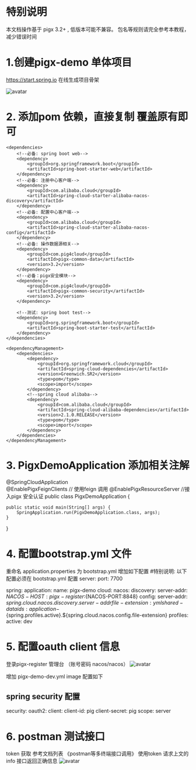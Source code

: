 # 特别说明
本文档操作基于 pigx 3.2+ , 低版本可能不兼容。
包名等规则请完全参考本教程，减少错误时间
# 1.创建pigx-demo 单体项目
https://start.spring.io 在线生成项目骨架

![avatar](http://oss.pig4cloud.com/20190813095524_M0YXJ9_Screenshot.jpeg)





# 2. 添加pom 依赖，直接复制 覆盖原有即可
    <dependencies>
        <!--必备: spring boot web-->
        <dependency>
            <groupId>org.springframework.boot</groupId>
            <artifactId>spring-boot-starter-web</artifactId>
        </dependency>
        <!--必备: 注册中心客户端-->
        <dependency>
            <groupId>com.alibaba.cloud</groupId>
            <artifactId>spring-cloud-starter-alibaba-nacos-discovery</artifactId>
        </dependency>
        <!--必备: 配置中心客户端-->
        <dependency>
            <groupId>com.alibaba.cloud</groupId>
            <artifactId>spring-cloud-starter-alibaba-nacos-config</artifactId>
        </dependency>
        <!--必备: 操作数据源相关-->
        <dependency>
            <groupId>com.pig4cloud</groupId>
            <artifactId>pigx-common-data</artifactId>
            <version>3.2</version>
        </dependency>
        <!--必备：pigx安全模块-->
        <dependency>
            <groupId>com.pig4cloud</groupId>
            <artifactId>pigx-common-security</artifactId>
            <version>3.2</version>
        </dependency>

        <!--测试: spring boot test-->
        <dependency>
            <groupId>org.springframework.boot</groupId>
            <artifactId>spring-boot-starter-test</artifactId>
        </dependency>
    </dependencies>

    <dependencyManagement>
        <dependencies>
            <dependency>
                <groupId>org.springframework.cloud</groupId>
                <artifactId>spring-cloud-dependencies</artifactId>
                <version>Greenwich.SR2</version>
                <type>pom</type>
                <scope>import</scope>
            </dependency>
            <!--spring cloud alibaba-->
            <dependency>
                <groupId>com.alibaba.cloud</groupId>
                <artifactId>spring-cloud-alibaba-dependencies</artifactId>
                <version>2.1.0.RELEASE</version>
                <type>pom</type>
                <scope>import</scope>
            </dependency>
        </dependencies>
    </dependencyManagement>
# 3. PigxDemoApplication 添加相关注解
@SpringCloudApplication   
@EnablePigxFeignClients   // 使用feign 调用
@EnablePigxResourceServer //接入pigx 安全认证
public class PigxDemoApplication {

	public static void main(String[] args) {
		SpringApplication.run(PigxDemoApplication.class, args);
	}

}
# 4. 配置bootstrap.yml 文件
重命名 application.properties 为 bootstrap.yml
增加如下配置
#特别说明: 以下配置必须在 bootstrap.yml 配置
server:
  port: 7700

spring:
  application:
    name: pigx-demo
  cloud:
    nacos:
      discovery:
        server-addr: ${NACOS-HOST:pigx-register}:${NACOS-PORT:8848}
      config:
        server-addr: ${spring.cloud.nacos.discovery.server-addr}
        file-extension: yml
        shared-dataids: application-${spring.profiles.active}.${spring.cloud.nacos.config.file-extension}
  profiles:
    active: dev
# 5. 配置oauth client 信息
登录pigx-register 管理台 （账号密码 nacos/nacos） 
![avatar](http://oss.pig4cloud.com/20190813102559_PnKYIN_Screenshot.jpeg)


增加 pigx-demo-dev.yml image
配置如下
## spring security 配置
security:
  oauth2:
    client:
      client-id: pig
      client-secret: pig
      scope: server
# 6. postman 测试接口
token 获取 参考文档列表 《postman等多终端接口调用》
使用token 请求上文的 info 接口返回正确信息
![avatar](http://oss.pig4cloud.com/20190813101822_60lNE3_Screenshot.jpeg)
